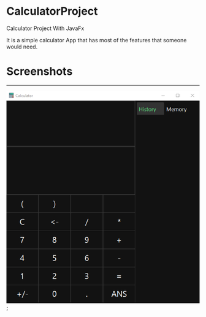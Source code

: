 # CalculatorProject
Calculator Project With JavaFx

It is a simple calculator App that has most of the features that someone would need. 

# Screenshots
<hr />

![A calculator App picture](Images/appImage.png);
